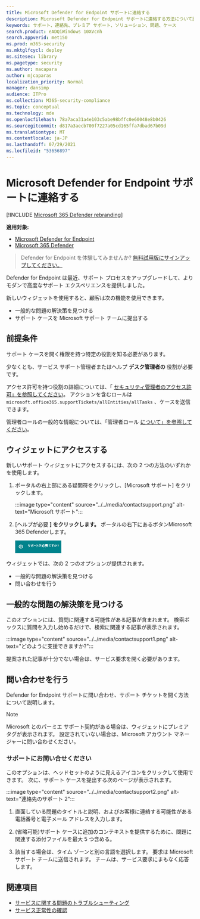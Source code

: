 ```yaml
---
title: Microsoft Defender for Endpoint サポートに連絡する
description: Microsoft Defender for Endpoint サポートに連絡する方法について説明します。
keywords: サポート、連絡先、プレミア サポート、ソリューション、問題、ケース
search.product: eADQiWindows 10XVcnh
search.appverid: met150
ms.prod: m365-security
ms.mktglfcycl: deploy
ms.sitesec: library
ms.pagetype: security
ms.author: macapara
author: mjcaparas
localization_priority: Normal
manager: dansimp
audience: ITPro
ms.collection: M365-security-compliance
ms.topic: conceptual
ms.technology: mde
ms.openlocfilehash: 78a7aca31a4e103c5abe98bffc0e60048e8b0426
ms.sourcegitcommit: d817a3aecb700f7227a05cd165ffa7dbad67b09d
ms.translationtype: MT
ms.contentlocale: ja-JP
ms.lasthandoff: 07/29/2021
ms.locfileid: "53656897"
---
```

# <a name="contact-microsoft-defender-for-endpoint-support"></a>Microsoft Defender for Endpoint サポートに連絡する

[!INCLUDE [Microsoft 365 Defender rebranding](../../includes/microsoft-defender.md)]


**適用対象:**
- [Microsoft Defender for Endpoint](https://go.microsoft.com/fwlink/p/?linkid=2154037)
- [Microsoft 365 Defender](https://go.microsoft.com/fwlink/?linkid=2118804)

> Defender for Endpoint を体験してみませんか? [無料試用版にサインアップしてください。](https://signup.microsoft.com/create-account/signup?products=7f379fee-c4f9-4278-b0a1-e4c8c2fcdf7e&ru=https://aka.ms/MDEp2OpenTrial?ocid=docs-wdatp-assignaccess-abovefoldlink)

Defender for Endpoint は最近、サポート プロセスをアップグレードして、よりモダンで高度なサポート エクスペリエンスを提供しました。 

新しいウィジェットを使用すると、顧客は次の機能を使用できます。
- 一般的な問題の解決策を見つける
- サポート ケースを Microsoft サポート チームに提出する

## <a name="prerequisites"></a>前提条件
サポート ケースを開く権限を持つ特定の役割を知る必要があります。

少なくとも、サービス サポート管理者またはヘルプ **デスク管理者の** 役割が必要です。


アクセス許可を持つ役割の詳細については、「 [セキュリティ管理者のアクセス許可」を参照してください](/azure/active-directory/users-groups-roles/directory-assign-admin-roles#security-administrator-permissions)。 アクションを含むロールは `microsoft.office365.supportTickets/allEntities/allTasks` 、ケースを送信できます。

管理者ロールの一般的な情報については、「管理者ロール [について」を参照してください](/microsoft-365/admin/add-users/about-admin-roles?view=o365-worldwide&preserve-view=true)。


## <a name="access-the-widget"></a>ウィジェットにアクセスする
新しいサポート ウィジェットにアクセスするには、次の 2 つの方法のいずれかを使用します。

1.  ポータルの右上部にある疑問符をクリックし、[Microsoft サポート] をクリックします。

    :::image type="content" source="../../media/contactsupport.png" alt-text="Microsoft サポート":::


2. [ヘルプが必要 **] をクリックします。**  ポータルの右下にあるボタンMicrosoft 365 Defenderします。

    ![[必要なヘルプ] ボタンの画像](images/need-help-option.png)

ウィジェットでは、次の 2 つのオプションが提供されます。

- 一般的な問題の解決策を見つける    
- 問い合わせを行う  

## <a name="find-solutions-to-common-problems"></a>一般的な問題の解決策を見つける
このオプションには、質問に関連する可能性がある記事が含まれます。 検索ボックスに質問を入力し始めるだけで、検索に関連する記事が表示されます。

:::image type="content" source="../../media/contactsupport1.png" alt-text="どのように支援できますか?":::

提案された記事が十分でない場合は、サービス要求を開く必要があります。

## <a name="open-a-service-request"></a>問い合わせを行う

Defender for Endpoint サポートに問い合わせ、サポート チケットを開く方法について説明します。 

> [!Note]
> Microsoft とのパーミエ サポート契約がある場合は、ウィジェットにプレミア タグが表示されます。 設定されていない場合は、Microsoft アカウント マネージャーに問い合わせください。

### <a name="contact-support"></a>サポートにお問い合せください
このオプションは、ヘッドセットのように見えるアイコンをクリックして使用できます。 次に、サポート ケースを提出する次のページが表示されます。 </br>

:::image type="content" source="../../media/contactsupport2.png" alt-text="連絡先のサポート 2"::: </br>


1. 直面している問題のタイトルと説明、およびお客様に連絡する可能性がある電話番号と電子メール アドレスを入力します。

2. (省略可能)サポート ケースに追加のコンテキストを提供するために、問題に関連する添付ファイルを最大 5 つ含める。 

3. 該当する場合は、タイム ゾーンと別の言語を選択します。 要求は Microsoft サポート チームに送信されます。 チームは、サービス要求にまもなく応答します。


## <a name="related-topics"></a>関連項目
- [サービスに関する問題のトラブルシューティング](troubleshoot-mdatp.md)
- [サービス正常性の確認](service-status.md)
